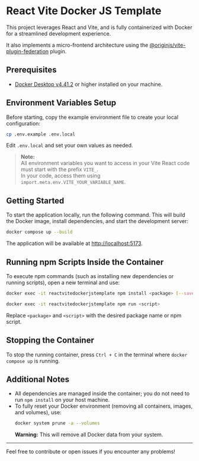 # React Vite Docker JS Template

This project leverages React and Vite, and is fully containerized with Docker for a streamlined development experience.

It also implements a micro-frontend architecture using the [@originjs/vite-plugin-federation](https://github.com/originjs/vite-plugin-federation) plugin.

## Prerequisites

- [Docker Desktop v4.41.2](https://www.docker.com/products/docker-desktop/) or higher installed on your machine.

## Environment Variables Setup

Before starting, copy the example environment file to create your local configuration:

```bash
cp .env.example .env.local
```

Edit `.env.local` and set your own values as needed.

> **Note:**  
> All environment variables you want to access in your Vite React code must start with the prefix `VITE_`.  
> In your code, access them using `import.meta.env.VITE_YOUR_VARIABLE_NAME`.

## Getting Started

To start the application locally, run the following command. This will build the Docker image, install dependencies, and start the development server:

```bash
docker compose up --build
```

The application will be available at [http://localhost:5173](http://localhost:5173).

## Running npm Scripts Inside the Container

To execute npm commands (such as installing new dependencies or running scripts), open a new terminal and use:

```bash
docker exec -it reactvitedockerjstemplate npm install <package> [--save-dev]
```

```bash
docker exec -it reactvitedockerjstemplate npm run <script>
```

Replace `<package>` and `<script>` with the desired package name or npm script.

## Stopping the Container

To stop the running container, press `Ctrl + C` in the terminal where `docker compose up` is running.

## Additional Notes

- All dependencies are managed inside the container; you do not need to run `npm install` on your host machine.
- To fully reset your Docker environment (removing all containers, images, and volumes), use:
  ```bash
  docker system prune -a --volumes
  ```
  **Warning:** This will remove all Docker data from your system.

---

Feel free to contribute or open issues if you encounter any problems!
